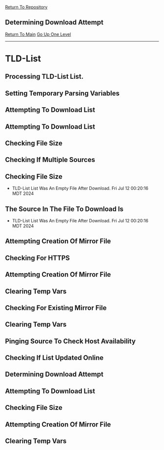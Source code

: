 [Return To Repository](https://github.com/DigitalWarrior/piholeparser/)
## Determining Download Attempt
[Return To Main](https://github.com/DigitalWarrior/piholeparser/blob/master/RecentRunLogs/Mainlog.md)
[Go Up One Level](https://github.com/DigitalWarrior/piholeparser/blob/master/RecentRunLogs/TopLevelScripts/15-Processing-Top-Level-Domains.md)
____________________________________
# TLD-List
## Processing TLD-List List.
## Setting Temporary Parsing Variables
## Attempting To Download List
## Attempting To Download List
## Checking File Size
## Checking If Multiple Sources
## Checking File Size
* TLD-List List Was An Empty File After Download. Fri Jul 12 00:20:16 MDT 2024
## The Source In The File To Download Is
* TLD-List List Was An Empty File After Download. Fri Jul 12 00:20:16 MDT 2024
## Attempting Creation Of Mirror File
## Checking For HTTPS
## Attempting Creation Of Mirror File
## Clearing Temp Vars
## Checking For Existing Mirror File
## Clearing Temp Vars
## Pinging Source To Check Host Availability
## Checking If List Updated Online
## Determining Download Attempt
## Attempting To Download List
## Checking File Size
## Attempting Creation Of Mirror File
## Clearing Temp Vars
